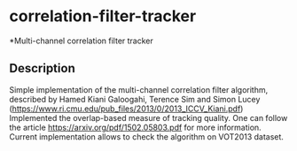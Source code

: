 # correlation-filter-tracker
*Multi-channel correlation filter tracker
## Description 
Simple implementation of the multi-channel correlation filter algorithm, described by Hamed Kiani Galoogahi, Terence Sim and Simon Lucey (https://www.ri.cmu.edu/pub_files/2013/0/2013_ICCV_Kiani.pdf)
Implemented the overlap-based measure of tracking quality. One can follow the article https://arxiv.org/pdf/1502.05803.pdf for more information.
Current implementation allows to check the algorithm on VOT2013 dataset.



